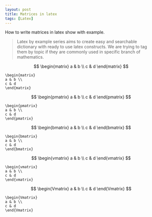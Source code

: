 ```yaml
---
layout: post
title: Matrices in latex
tags: [Latex]
---
```

How to write matrices in latex show with example.

> Latex by example series aims to create easy and searchable dictionary with ready to use latex constructs.
We are trying to tag them by topic if they are commonly used in specific branch of mathematics.


$$
\begin{matrix} 
a & b \\
c & d 
\end{matrix}
$$

```
\begin{matrix} 
a & b \\
c & d 
\end{matrix}
```

$$
\begin{pmatrix} 
a & b \\
c & d 
\end{pmatrix}
$$

```
\begin{pmatrix} 
a & b \\
c & d 
\end{pmatrix}
```

$$
\begin{bmatrix} 
a & b \\
c & d 
\end{bmatrix}
$$

```
\begin{bmatrix} 
a & b \\
c & d 
\end{bmatrix}
```

$$
\begin{vmatrix} 
a & b \\
c & d 
\end{vmatrix}
$$

```
\begin{vmatrix} 
a & b \\
c & d 
\end{vmatrix}
```

$$
\begin{Vmatrix} 
a & b \\
c & d 
\end{Vmatrix}
$$
```
\begin{Vmatrix} 
a & b \\
c & d 
\end{Vmatrix}
```